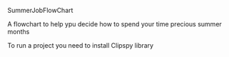 SummerJobFlowChart

A flowchart to help ypu decide how to spend your time precious summer months

To run a project you need to install Clipspy library
